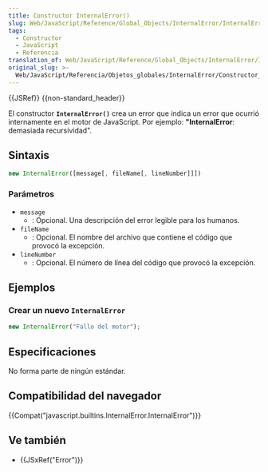 ```yaml
---
title: Constructor InternalError()
slug: Web/JavaScript/Reference/Global_Objects/InternalError/InternalError
tags:
  - Constructor
  - JavaScript
  - Referencia
translation_of: Web/JavaScript/Reference/Global_Objects/InternalError/InternalError
original_slug: >-
  Web/JavaScript/Referencia/Objetos_globales/InternalError/Constructor_InternalError
---
```

{{JSRef}} {{non-standard_header}}

El constructor **`InternalError()`** crea un error que indica un error que ocurrió internamente en el motor de JavaScript. Por ejemplo: **"InternalError**: demasiada recursividad".

## Sintaxis

```js
new InternalError([message[, fileName[, lineNumber]]])
```

### Parámetros

- `message`
  - : Opcional. Una descripción del error legible para los humanos.
- `fileName`
  - : Opcional. El nombre del archivo que contiene el código que provocó la excepción.
- `lineNumber`
  - : Opcional. El número de línea del código que provocó la excepción.

## Ejemplos

### Crear un nuevo `InternalError`

```js
new InternalError("Fallo del motor");
```

## Especificaciones

No forma parte de ningún estándar.

## Compatibilidad del navegador

{{Compat("javascript.builtins.InternalError.InternalError")}}

## Ve también

- {{JSxRef("Error")}}
